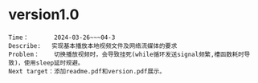 # version1.0
	Time：		2024-03-26~~~04-3
	Describe:	实现基本播放本地视频文件及网络流媒体的要求
	Problem：	切换播放视频时，会导致挂死(while循环发送signal频繁,槽函数耗时导致)，使用sleep延时规避。
	Next target：添加readme.pdf和version.pdf展示。
